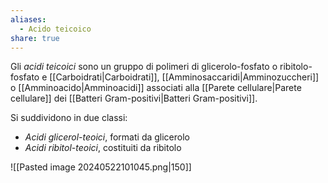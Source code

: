 ```yaml
---
aliases:
  - Acido teicoico
share: true
---
```


Gli *acidi teicoici* sono un gruppo di polimeri di glicerolo-fosfato o ribitolo-fosfato e [[Carboidrati|Carboidrati]], [[Amminosaccaridi|Amminozuccheri]] o [[Amminoacido|Amminoacidi]] associati alla [[Parete cellulare|Parete cellulare]] dei [[Batteri Gram-positivi|Batteri Gram-positivi]].

Si suddividono in due classi:
- *Acidi glicerol-teoici*, formati da glicerolo
- *Acidi ribitol-teoici*, costituiti da ribitolo

![[Pasted image 20240522101045.png|150]]